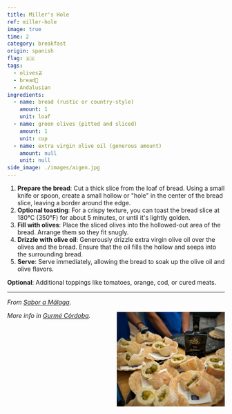 ```yaml
---
title: Miller's Hole
ref: miller-hole
image: true
time: 2
category: breakfast
origin: spanish
flag: 🇪🇸
tags:
  - olives🫒
  - bread🥖
  - Andalusian
ingredients:
  - name: bread (rustic or country-style)
    amount: 1
    unit: loaf
  - name: green olives (pitted and sliced)
    amount: 1
    unit: cup
  - name: extra virgin olive oil (generous amount)
    amount: null
    unit: null
side_image: ./images/aigen.jpg
---
```


1. **Prepare the bread**: Cut a thick slice from the loaf of bread. Using a small knife or spoon, create a small hollow or "hole" in the center of the bread slice, leaving a border around the edge.
2. **Optional toasting**: For a crispy texture, you can toast the bread slice at 180°C (350°F) for about 5 minutes, or until it's lightly golden.
3. **Fill with olives**: Place the sliced olives into the hollowed-out area of the bread. Arrange them so they fit snugly. 
4. **Drizzle with olive oil**: Generously drizzle extra virgin olive oil over the olives and the bread. Ensure that the oil fills the hollow and seeps into the surrounding bread.
5. **Serve**: Serve immediately, allowing the bread to soak up the olive oil and olive flavors.

**Optional**: Additional toppings like tomatoes, orange, cod, or cured meats.

---

_From [Sabor a Málaga](https://www.instagram.com/p/C_ndMt-IpO2/?utm_source=ig_web_copy_link&igsh=MzRlODBiNWFlZA==)._

<img src="images/miller_hole.png" style="width:250px; float:right;"/>

_More info in [Gurmé Córdoba](https://sevilla.abc.es/gurme/cordoba/guias/sevi-los-ingredientes-del-autentico-desayuno-molinero-201706290736_noticia.html)._